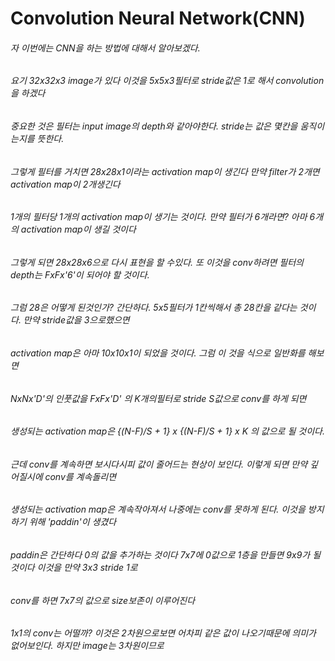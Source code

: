 # Convolution Neural Network(CNN)

###### 자 이번에는 CNN을 하는 방법에 대해서 알아보겠다.
###### 요기 32x32x3 image가 있다 이것을 5x5x3필터로 stride값은 1로 해서 convolution을 하겠다
###### 중요한 것은 필터는 input image의 depth와 같아야한다. stride는 값은 몇칸을 움직이는지를 뜻한다.
###### 그렇게 필터를 거치면 28x28x1이라는 activation map이 생긴다 만약 filter가 2개면 activation map이 2개생긴다
###### 1개의 필터당 1개의 activation map이 생기는 것이다. 만약 필터가 6개라면? 아마 6개의 activation map이 생길 것이다
###### 그렇게 되면 28x28x6으로 다시 표현을 할 수있다. 또 이것을 conv하려면 필터의 depth는 FxFx'6'이 되어야 할 것이다.
###### 그럼 28은 어떻게 된것인가? 간단하다. 5x5필터가 1칸씩해서 총 28칸을 같다는 것이다. 만약 stride값을 3으로했으면
###### activation map은 아마 10x10x1이 되었을 것이다. 그럼 이 것을 식으로 일반화를 해보면
###### NxNx'D'의 인풋값을 FxFx'D' 의 K개의필터로 stride S값으로 conv를 하게 되면
###### 생성되는 activation map은 {(N-F)/S + 1} x {(N-F)/S + 1} x K 의 값으로 될 것이다.
###### 근데 conv를 계속하면 보시다시피 값이 줄어드는 현상이 보인다. 이렇게 되면 만약 깊어질시에 conv를 계속돌리면
###### 생성되는 activation map은 계속작아져서 나중에는 conv를 못하게 된다. 이것을 방지하기 위해 'paddin'이 생겼다
###### paddin은 간단하다 0의 값을 추가하는 것이다 7x7에 0값으로 1층을 만들면 9x9가 될것이다 이것을 만약 3x3 stride 1로
###### conv를 하면 7x7의 값으로 size보존이 이루어진다
###### 1x1의 conv는 어떨까? 이것은 2차원으로보면 어차피 같은 값이 나오기때문에 의미가 없어보인다. 하지만 image는 3차원이므로
###### 
###### 
###### 
###### 
###### 
###### 
###### 
###### 
###### 
###### 
###### 
